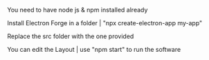 You need to have node js & npm installed already

Install Electron Forge in a folder | "npx create-electron-app my-app"

Replace the src folder with the one provided 

You can edit the Layout | use "npm start" to run the software